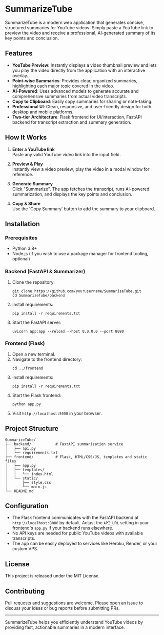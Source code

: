 # SummarizeTube

SummarizeTube is a modern web application that generates concise, structured summaries for YouTube videos. Simply paste a YouTube link to preview the video and receive a professional, AI-generated summary of its key points and conclusion.

## Features

- **YouTube Preview**: Instantly displays a video thumbnail preview and lets you play the video directly from the application with an interactive overlay.
- **Point-wise Summaries**: Provides clear, organized summaries, highlighting each major topic covered in the video.
- **AI-Powered**: Uses advanced models to generate accurate and comprehensive summaries from actual video transcripts.
- **Copy to Clipboard**: Easily copy summaries for sharing or note-taking.
- **Professional UI**: Clean, responsive, and user-friendly design for both desktop and mobile platforms.
- **Two-tier Architecture**: Flask frontend for UI/interaction, FastAPI backend for transcript extraction and summary generation.

## How It Works

1. **Enter a YouTube link**  
   Paste any valid YouTube video link into the input field.

2. **Preview & Play**  
   Instantly view a video preview; play the video in a modal window for reference.

3. **Generate Summary**  
   Click "Summarize". The app fetches the transcript, runs AI-powered summarization, and displays the key points and conclusion.

4. **Copy & Share**  
   Use the 'Copy Summary' button to add the summary to your clipboard.

## Installation

### Prerequisites

- Python 3.8+
- Node.js (if you wish to use a package manager for frontend tooling, optional)

### Backend (FastAPI & Summarizer)

1. Clone the repository:
   ```
   git clone https://github.com/yourusername/SummarizeTube.git
   cd SummarizeTube/backend
   ```
2. Install requirements:
   ```
   pip install -r requirements.txt
   ```
3. Start the FastAPI server:
   ```
   uvicorn app:app --reload --host 0.0.0.0 --port 8080
   ```

### Frontend (Flask)

1. Open a new terminal.
2. Navigate to the frontend directory:
   ```
   cd ../frontend
   ```
3. Install requirements:
   ```
   pip install -r requirements.txt
   ```
4. Start the Flask frontend:
   ```
   python app.py
   ```
5. Visit `http://localhost:5000` in your browser.

## Project Structure

```
SummarizeTube/
├── backend/           # FastAPI summarization service
│   ├── api.py
│   └── requirements.txt
├── frontend/          # Flask, HTML/CSS/JS, templates and static files
│   ├── app.py
│   ├── templates/
│   │   └── index.html
│   └── static/
│       ├── style.css
│       └── main.js
└── README.md
```

## Configuration

- The Flask frontend communicates with the FastAPI backend at `http://localhost:8080` by default. Adjust the `API_URL` setting in your frontend's `app.py` if your backend runs elsewhere.
- No API keys are needed for public YouTube videos with available transcripts.
- The app can be easily deployed to services like Heroku, Render, or your custom VPS.

## License

This project is released under the MIT License.

## Contributing

Pull requests and suggestions are welcome. Please open an issue to discuss your ideas or bug reports before submitting PRs.

***

SummarizeTube helps you efficiently understand YouTube videos by providing fast, actionable summaries in a modern interface.
